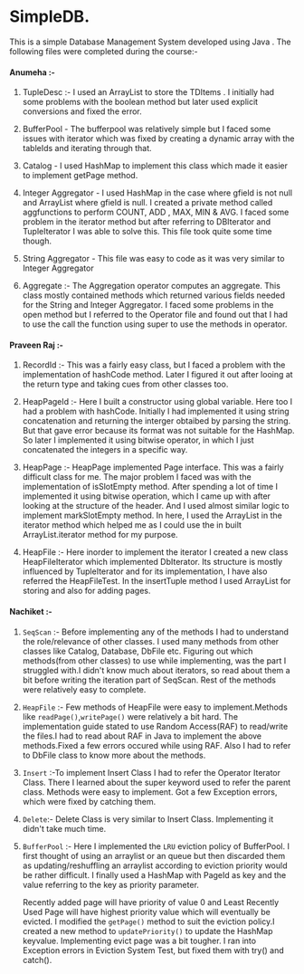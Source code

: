 # SimpleDB.  
This is a simple Database Management System developed using Java . The following files were completed during the course:-

#### Anumeha :-

1) TupleDesc :- I used an ArrayList to store the TDItems . I initially had some problems with the boolean method but later used explicit conversions and 
fixed the error.

2) BufferPool - The bufferpool was relatively simple but I faced some issues with iterator which was fixed by creating a dynamic array with the tableIds and iterating through 
that.
3) Catalog - I used HashMap to implement this class which made it easier to implement getPage method.

4) Integer Aggregator - I used HashMap in the case where gfield is not null and ArrayList where gfield is null. I created a private method called aggfunctions to perform COUNT, ADD , MAX, MIN & AVG. I faced some problem in the iterator method but after referring to DBIterator and TupleIterator I was able to solve this. This file took quite some time though.

5. String Aggregator - This file was easy to code as it was very similar to Integer Aggregator

6) Aggregate :- The Aggregation operator computes an aggregate. This class mostly contained methods which returned various fields needed for the 
String and Integer Aggregator. I faced some problems in the open method but I referred to the Operator file and found out that I had to use 
the call the function using super to use the methods in operator.


#### Praveen Raj :-

1. RecordId :- This was a fairly easy class, but I faced a problem with the implementation of hashCode method. Later I figured it out after looing at the return type and taking cues from other classes too.

2. HeapPageId :- Here I built a constructor using global variable. Here too I had a problem with hashCode. Initially I had implemented it using string concatenation and returning the interger obtaibed by parsing the string. But that gave error because its format was not suitable for the HashMap. So later I implemented it using bitwise operator, in which I just concatenated the integers in a specific way.

3. HeapPage :- HeapPage implemented Page interface. This was a fairly difficult class for me. The major problem I faced was with the implementation of isSlotEmpty method. After spending a lot of time I implemented it using bitwise operation, which I came up with after looking at the structure of the header. And I used almost similar logic to implement markSlotEmpty method. In here, I used the ArrayList in the iterator method which helped me as I could use the in built ArrayList.iterator method for my purpose.

4. HeapFile :- Here inorder to implement the iterator I created a new class HeapFileIterator which implemented DbIterator. Its structure is mostly influenced by TupleIterator and for its implementation, I have also referred the HeapFileTest. In the insertTuple method I used ArrayList for storing and also for adding pages.

#### Nachiket :-

1. ```SeqScan``` :- Before implementing any of the methods I had to understand the role/relevance of other classes.  I used many methods from other classes like Catalog, Database, DbFile etc. Figuring out which methods(from other classes) to use while  implementing, was the part I struggled with.I didn't know much about iterators, so read about them a bit before writing the iteration part of SeqScan. Rest of the methods were relatively easy to complete.

2. ```HeapFile``` :- Few methods of HeapFile were easy to implement.Methods like  ```readPage()```,```writePage()``` were relatively a bit hard. The implementation guide stated to use Random Access(RAF) to read/write the files.I had to read about RAF in Java to implement the above methods.Fixed a few errors occured while using RAF. Also I had to refer to DbFile class to know more about the methods.

3. ```Insert``` :-To implement Insert Class I had to refer the Operator Iterator Class. There I learned about the super keyword used to refer the parent class. Methods were easy to implement. Got a few Exception errors, which were fixed by catching them.

4. ```Delete```:- Delete Class is very similar to Insert Class. Implementing it didn't take much time.

5. ```BufferPool``` :- Here I implemented the ```LRU``` eviction policy of BufferPool. I first thought of using an arraylist or an queue but then discarded them as updating/reshuffling an arraylist according to eviction priority would be rather difficult. I finally used a HashMap with PageId as key and the value referring to the key as priority parameter.

   Recently added page will have priority of value 0 and Least Recently Used Page will have highest priority value which will eventually be evicted. I modified the ```getPage()``` method to suit the eviction policy.I created a new method to ```updatePriority()``` to update the HashMap keyvalue. Implementing evict page was a bit tougher. I ran into Exception errors in Eviction System Test, but fixed them with try() and catch().

